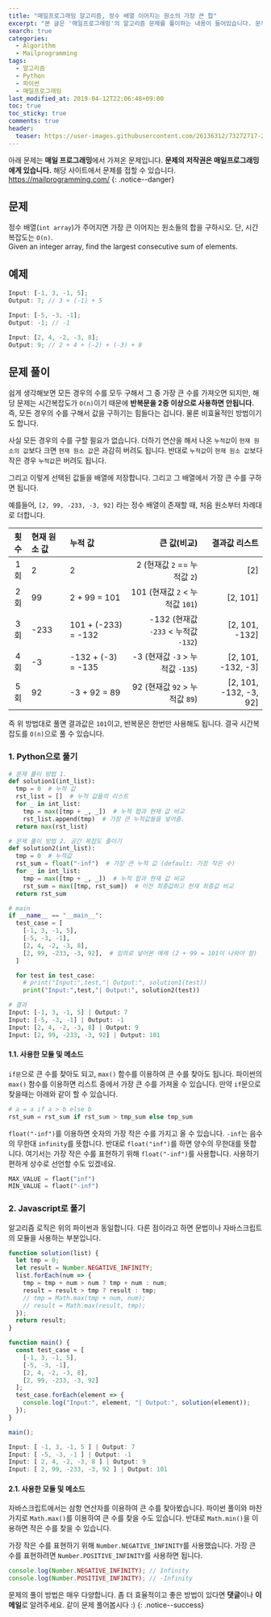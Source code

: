 ```yaml
---
title: "매일프로그래밍 알고리즘, 정수 배열 이어지는 원소의 가장 큰 합"
excerpt: "본 글은 '매일프로그래밍'의 알고리즘 문제를 풀이하는 내용이 들어있습니다. 문제에 대한 저작권은 '매일프로그래밍'에게 있습니다. 문제는 다음과 같습니다. Given an integer array, find the largest consecutive sum of elements."
search: true
categories:
  - Algorithm
  - Mailprogramming
tags:
  - 알고리즘
  - Python
  - 파이썬
  - 매일프로그래밍
last_modified_at: 2019-04-12T22:06:48+09:00
toc: true
toc_sticky: true
comments: true
header:
  teaser: https://user-images.githubusercontent.com/26136312/73272717-2ed31f80-4226-11ea-9563-9ea087f62798.png
---
```


<i class="fas fa-exclamation-circle"></i> 아래 문제는 **매일 프로그래밍**에서 가져온 문제입니다. **문제의 저작권은 매일프로그래밍에게 있습니다.** 해당 사이트에서 문제를 접할 수 있습니다. <a href="https://mailprogramming.com/" target="_blank">https://mailprogramming.com/</a>
{: .notice--danger}

## 문제

정수 배열(`int array`)가 주어지면 가장 큰 이어지는 원소들의 합을 구하시오. 단, 시간복잡도는 `O(n)`.  
Given an integer array, find the largest consecutive sum of elements.

## 예제

```javascript
Input: [-1, 3, -1, 5];
Output: 7; // 3 + (-1) + 5
```

```javascript
Input: [-5, -3, -1];
Output: -1; // -1
```

```javascript
Input: [2, 4, -2, -3, 8];
Output: 9; // 2 + 4 + (-2) + (-3) + 8
```

## 문제 풀이

쉽게 생각해보면 모든 경우의 수를 모두 구해서 그 중 가장 큰 수를 가져오면 되지만, 해당 문제는 시간복잡도가 `O(n)`이기 때문에 **반복문을 2중 이상으로 사용하면 안됩니다.** 즉, 모든 경우의 수를 구해서 값을 구하기는 힘들다는 겁니다. 물론 비효율적인 방법이기도 합니다.

사실 모든 경우의 수를 구할 필요가 없습니다. 더하기 연산을 해서 나온 `누적값`이 `현재 원소의 값`보다 크면 `현재 원소 값`은 과감히 버려도 됩니다. 반대로 `누적값`이 `현재 원소 값`보다 작은 경우 `누적값`은 버려도 됩니다.

그리고 이렇게 선택된 값들을 배열에 저장합니다. 그리고 그 배열에서 가장 큰 수를 구하면 됩니다.

예를들어, `[2, 99, -233, -3, 92]` 라는 정수 배열이 존재할 때, 처음 원소부터 차례대로 더합니다.

| 횟수 | 현재 원소 값 | 누적 값             |                          큰 값(비교) |          결과값 리스트 |
| :--: | :----------- | :------------------ | -----------------------------------: | ---------------------: |
| 1회  | 2            | 2                   |         2 (현재값 `2` == 누적값 `2`) |                    [2] |
| 2회  | 99           | 2 + 99 = 101        |      101 (현재값 `2` < 누적값 `101`) |               [2, 101] |
| 3회  | -233         | 101 + (-233) = -132 | -132 (현재값 `-233` < 누적값 `-132`) |         [2, 101, -132] |
| 4회  | -3           | -132 + (-3) = -135  |     -3 (현재값 `-3` > 누적값 `-135`) |     [2, 101, -132, -3] |
| 5회  | 92           | -3 + 92 = 89        |       92 (현재값 `92` > 누적값 `89`) | [2, 101, -132, -3, 92] |

즉 위 방법대로 풀면 결과값은 `101`이고, 반복문은 한번만 사용해도 됩니다. 결국 시간복잡도를 `O(n)`으로 풀 수 있습니다.

### 1. Python으로 풀기

```python
# 문제 풀이 방법 1.
def solution1(int_list):
  tmp = 0  # 누적 값
  rst_list = []  # 누적 값들의 리스트
  for _ in int_list:
    tmp = max([tmp + _, _])  # 누적 합과 현재 값 비교
    rst_list.append(tmp)  # 가장 큰 누적값들을 넣어줌.
  return max(rst_list)

# 문제 풀이 방법 2. 공간 복잡도 줄이기
def solution2(int_list):
  tmp = 0  # 누적값
  rst_sum = float("-inf")  # 가장 큰 누적 값 (default: 가장 작은 수)
  for _ in int_list:
    tmp = max([tmp + _, _])  # 누적 합과 현재 값 비교
    rst_sum = max([tmp, rst_sum])  # 이전 최종값하고 현재 최종값 비교
  return rst_sum

# main
if __name__ == "__main__":
  test_case = [
    [-1, 3, -1, 5],
    [-5, -3, -1],
    [2, 4, -2, -3, 8],
    [2, 99, -233, -3, 92],  # 임의로 넣어본 예제 (2 + 99 = 101이 나와야 함)
  ]

  for test in test_case:
    # print("Input:",test,"| Output:", solution1(test))
    print("Input:",test,"| Output:", solution2(test))
```

```python
# 결과
Input: [-1, 3, -1, 5] | Output: 7
Input: [-5, -3, -1] | Output: -1
Input: [2, 4, -2, -3, 8] | Output: 9
Input: [2, 99, -233, -3, 92] | Output: 101
```

#### 1.1. 사용한 모듈 및 메소드

`if문`으로 큰 수를 찾아도 되고, `max()` 함수를 이용하여 큰 수를 찾아도 됩니다. 파이썬의 `max()` 함수를 이용하면 리스트 중에서 가장 큰 수를 가져올 수 있습니다. 만약 `if`문으로 찾을때는 아래와 같이 할 수 있습니다.

```python
# a = a if a > b else b
rst_sum = rst_sum if rst_sum > tmp_sum else tmp_sum
```

`float("-inf")`를 이용하면 숫자의 가장 작은 수를 가지고 올 수 있습니다. `-inf`는 음수의 무한대 `infinity`를 뜻합니다. 반대로 `float("inf")`를 하면 양수의 무한대를 뜻합니다. 여기서는 가장 작은 수를 표현하기 위해 `float("-inf")`를 사용합니다. 사용하기 편하게 상수로 선언할 수도 있겠네요.

```python
MAX_VALUE = flaot("inf")
MIN_VALUE = flaot("-inf")
```

### 2. Javascript로 풀기

알고리즘 로직은 위의 파이썬과 동일합니다. 다른 점이라고 하면 문법이나 자바스크립트의 모듈을 사용하는 부분입니다.

```javascript
function solution(list) {
  let tmp = 0;
  let result = Number.NEGATIVE_INFINITY;
  list.forEach(num => {
    tmp = tmp + num > num ? tmp + num : num;
    result = result > tmp ? result : tmp;
    // tmp = Math.max(tmp + num, num);
    // result = Math.max(result, tmp);
  });
  return result;
}

function main() {
  const test_case = [
    [-1, 3, -1, 5],
    [-5, -3, -1],
    [2, 4, -2, -3, 8],
    [2, 99, -233, -3, 92]
  ];
  test_case.forEach(element => {
    console.log("Input:", element, "| Output:", solution(element));
  });
}

main();
```

```javascript
Input: [ -1, 3, -1, 5 ] | Output: 7
Input: [ -5, -3, -1 ] | Output: -1
Input: [ 2, 4, -2, -3, 8 ] | Output: 9
Input: [ 2, 99, -233, -3, 92 ] | Output: 101
```

#### 2.1. 사용한 모듈 및 메소드

자바스크립트에서는 삼항 연산자를 이용하여 큰 수를 찾아봤습니다. 파이썬 풀이와 마찬가지로 `Math.max()`를 이용하여 큰 수를 찾을 수도 있습니다. 반대로 `Math.min()`을 이용하면 작은 수를 찾을 수 있습니다.

가장 작은 수를 표현하기 위해 `Number.NEGATIVE_INFINITY`를 사용했습니다. 가장 큰 수를 표현하려면 `Number.POSITIVE_INFINITY`를 사용하면 됩니다.

```javascript
console.log(Number.NEGATIVE_INFINITY); // Infinity
console.log(Number.POSITIVE_INFINITY); // -Infinity
```

<i class="far fa-laugh-wink"></i> 문제의 풀이 방법은 매우 다양합니다. 좀 더 효율적이고 좋은 방법이 있다면 **댓글**이나 **이메일**로 알려주세요. 같이 문제 풀어봅시다 :)
{: .notice--success}
